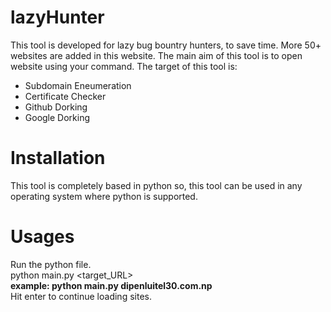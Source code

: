 # lazyHunter
This tool is developed for lazy bug bountry hunters, to save time. More 50+ websites are added in this website. The main aim of this tool is to open website using your command. The target of this tool is:
- Subdomain Eneumeration 
- Certificate Checker
- Github Dorking 
- Google Dorking 

# Installation
  This tool is completely based in python so, this tool can be used in any operating system where python is supported.

# Usages
 Run the python file. <br>
 python main.py <target_URL> <br>
 <b>example: python main.py dipenluitel30.com.np</b> <br>
 Hit enter to continue loading sites.<br>
 
